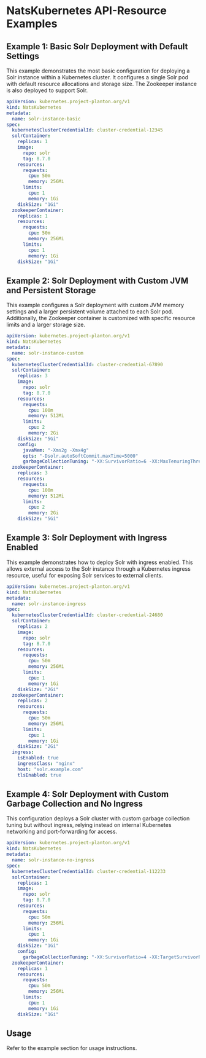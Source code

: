 # NatsKubernetes API-Resource Examples

## Example 1: Basic Solr Deployment with Default Settings

This example demonstrates the most basic configuration for deploying a Solr instance within a Kubernetes cluster. It configures a single Solr pod with default resource allocations and storage size. The Zookeeper instance is also deployed to support Solr.

```yaml
apiVersion: kubernetes.project-planton.org/v1
kind: NatsKubernetes
metadata:
  name: solr-instance-basic
spec:
  kubernetesClusterCredentialId: cluster-credential-12345
  solrContainer:
    replicas: 1
    image:
      repo: solr
      tag: 8.7.0
    resources:
      requests:
        cpu: 50m
        memory: 256Mi
      limits:
        cpu: 1
        memory: 1Gi
    diskSize: "1Gi"
  zookeeperContainer:
    replicas: 1
    resources:
      requests:
        cpu: 50m
        memory: 256Mi
      limits:
        cpu: 1
        memory: 1Gi
    diskSize: "1Gi"
```

## Example 2: Solr Deployment with Custom JVM and Persistent Storage

This example configures a Solr deployment with custom JVM memory settings and a larger persistent volume attached to each Solr pod. Additionally, the Zookeeper container is customized with specific resource limits and a larger storage size.

```yaml
apiVersion: kubernetes.project-planton.org/v1
kind: NatsKubernetes
metadata:
  name: solr-instance-custom
spec:
  kubernetesClusterCredentialId: cluster-credential-67890
  solrContainer:
    replicas: 3
    image:
      repo: solr
      tag: 8.7.0
    resources:
      requests:
        cpu: 100m
        memory: 512Mi
      limits:
        cpu: 2
        memory: 2Gi
    diskSize: "5Gi"
    config:
      javaMem: "-Xms2g -Xmx4g"
      opts: "-Dsolr.autoSoftCommit.maxTime=5000"
      garbageCollectionTuning: "-XX:SurvivorRatio=6 -XX:MaxTenuringThreshold=10"
  zookeeperContainer:
    replicas: 3
    resources:
      requests:
        cpu: 100m
        memory: 512Mi
      limits:
        cpu: 2
        memory: 2Gi
    diskSize: "5Gi"
```

## Example 3: Solr Deployment with Ingress Enabled

This example demonstrates how to deploy Solr with ingress enabled. This allows external access to the Solr instance through a Kubernetes ingress resource, useful for exposing Solr services to external clients.

```yaml
apiVersion: kubernetes.project-planton.org/v1
kind: NatsKubernetes
metadata:
  name: solr-instance-ingress
spec:
  kubernetesClusterCredentialId: cluster-credential-24680
  solrContainer:
    replicas: 2
    image:
      repo: solr
      tag: 8.7.0
    resources:
      requests:
        cpu: 50m
        memory: 256Mi
      limits:
        cpu: 1
        memory: 1Gi
    diskSize: "2Gi"
  zookeeperContainer:
    replicas: 2
    resources:
      requests:
        cpu: 50m
        memory: 256Mi
      limits:
        cpu: 1
        memory: 1Gi
    diskSize: "2Gi"
  ingress:
    isEnabled: true
    ingressClass: "nginx"
    host: "solr.example.com"
    tlsEnabled: true
```

## Example 4: Solr Deployment with Custom Garbage Collection and No Ingress

This configuration deploys a Solr cluster with custom garbage collection tuning but without ingress, relying instead on internal Kubernetes networking and port-forwarding for access.

```yaml
apiVersion: kubernetes.project-planton.org/v1
kind: NatsKubernetes
metadata:
  name: solr-instance-no-ingress
spec:
  kubernetesClusterCredentialId: cluster-credential-112233
  solrContainer:
    replicas: 1
    image:
      repo: solr
      tag: 8.7.0
    resources:
      requests:
        cpu: 50m
        memory: 256Mi
      limits:
        cpu: 1
        memory: 1Gi
    diskSize: "1Gi"
    config:
      garbageCollectionTuning: "-XX:SurvivorRatio=4 -XX:TargetSurvivorRatio=85 -XX:MaxTenuringThreshold=6"
  zookeeperContainer:
    replicas: 1
    resources:
      requests:
        cpu: 50m
        memory: 256Mi
      limits:
        cpu: 1
        memory: 1Gi
    diskSize: "1Gi"
```

## Usage

Refer to the example section for usage instructions.
